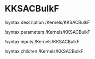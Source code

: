 <!-- MOOSE Documentation Stub: Remove this when content is added. -->

# KKSACBulkF
!syntax description /Kernels/KKSACBulkF

!syntax parameters /Kernels/KKSACBulkF

!syntax inputs /Kernels/KKSACBulkF

!syntax children /Kernels/KKSACBulkF
